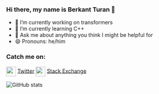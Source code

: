 ### Hi there, my name is Berkant Turan 👋

- 🔭 I’m currently working on transformers
- 🌱 I’m currently learning C++
- 💬 Ask me about anything you think I might be helpful for
- 😄 Pronouns: he/him

### Catch me on:
<a href = 'https://mobile.twitter.com/BlancheMinerva'> <img width = '26px' align= 'center' src="https://raw.githubusercontent.com/rahulbanerjee26/githubAboutMeGenerator/main/icons/twitter.svg"/></a> [Twitter](https://mobile.twitter.com/__BTuran__) <a href = 'https://math.stackexchange.com/users/123230/stella-biderman'> <img width = '26px' align= 'center' src="https://cdn.sstatic.net/Sites/math/Img/apple-touch-icon.png?v=0ae50baa40ed"/></a> [Stack Exchange](https://math.stackexchange.com/users/123230/b-turan)

![GitHub stats](https://github-readme-stats.vercel.app/api?username=b-turan&count_private=true&show_icons=true&theme=nightowl)
